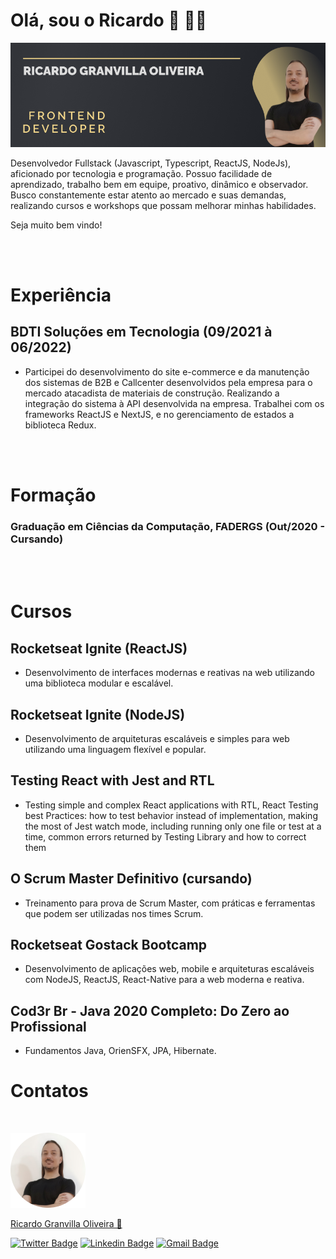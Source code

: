 # Olá, sou o Ricardo 👋 🧑‍💻

<img src="https://raw.githubusercontent.com/rgranvilla/rgranvilla/master/header-image-rgranvilla.png" alt="" />

Desenvolvedor Fullstack (Javascript, Typescript, ReactJS, NodeJs), aficionado por tecnologia e programação. Possuo facilidade de aprendizado, trabalho bem em equipe, proativo, dinâmico e observador.
Busco constantemente estar atento ao mercado e suas demandas, realizando cursos e workshops que possam melhorar minhas habilidades.

Seja muito bem vindo!

<br>
<br>

# Experiência

## BDTI Soluções em Tecnologia (09/2021 à 06/2022)

- Participei do desenvolvimento do site e-commerce e da manutenção dos sistemas de B2B e Callcenter desenvolvidos pela empresa para o mercado atacadista de materiais de construção. Realizando a integração do sistema à API desenvolvida na empresa. Trabalhei com os frameworks ReactJS e NextJS, e no gerenciamento de estados a biblioteca Redux.

<br>
<br>

# Formação

### Graduação em Ciências da Computação, FADERGS (Out/2020 - Cursando)

<br>
<br>

# Cursos

## Rocketseat Ignite (ReactJS)

- Desenvolvimento de interfaces modernas e reativas na web utilizando uma biblioteca modular e escalável.

## Rocketseat Ignite (NodeJS)

- Desenvolvimento de arquiteturas escaláveis e simples para web utilizando uma linguagem flexível e popular.

## Testing React with Jest and RTL

- Testing simple and complex React applications with RTL, React Testing best Practices: how to test behavior instead of implementation, making the most of Jest watch mode, including running only one file or test at a time, common errors returned by Testing Library and how to correct them

## O Scrum Master Definitivo (cursando)

- Treinamento para prova de Scrum Master, com práticas e ferramentas que podem ser utilizadas nos times Scrum.

## Rocketseat Gostack Bootcamp

- Desenvolvimento de aplicações web, mobile e arquiteturas escaláveis com NodeJS, ReactJS, React-Native para a web moderna e reativa.

## Cod3r Br - Java 2020 Completo: Do Zero ao Profissional

- Fundamentos Java, OrienSFX, JPA, Hibernate.

# Contatos

<p>&nbsp;</p>

<img src="https://raw.githubusercontent.com/rgranvilla/rgranvilla/master/author.png" alt="" />

<a href="https://github.com/rgranvilla">Ricardo Granvilla Oliveira 🚀</a>

[![Twitter Badge](https://img.shields.io/badge/-@rgranvilla-1ca0f1?style=flat-square&labelColor=1ca0f1&logo=twitter&logoColor=white&link=https://twitter.com/rgranvilla)](https://twitter.com/rgranvilla)
[![Linkedin Badge](https://img.shields.io/badge/-Ricardo-blue?style=flat-square&logo=Linkedin&logoColor=white&link=https://www.linkedin.com/in/rgranvilla/)](https://www.linkedin.com/in/rgranvilla/)
[![Gmail Badge](https://img.shields.io/badge/-rgranvilla@gmail.com-c14438?style=flat-square&logo=Gmail&logoColor=white&link=mailto:rgranvilla@gmail.com)](mailto:rgranvilla@gmail.com)

<p>&nbsp;</p>
